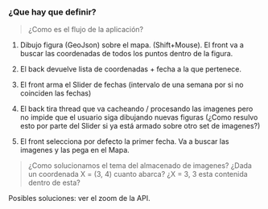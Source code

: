 ### ¿Que hay que definir?


> ¿Como es el flujo de la aplicación?

1. Dibujo figura (GeoJson) sobre el mapa. (Shift+Mouse). El front va a buscar las coordenadas de todos los puntos dentro de la figura.

  3. El back devuelve lista de coordenadas + fecha a la que pertenece.

4. El front arma el Slider de fechas (intervalo de una semana por si no coinciden las fechas)

  5. El back tira thread que va cacheando / procesando las imagenes pero no impide que el usuario siga dibujando nuevas figuras (¿Como resulvo esto por parte del Slider si ya está armado sobre otro set de imagenes?)

6. El front selecciona por defecto la primer fecha. Va a buscar las imagenes y las pega en el Mapa.

> ¿Como solucionamos el tema del almacenado de imagenes? ¿Dada un coordenada X = (3, 4) cuanto abarca? ¿X = 3, 3 esta contenida dentro de esta?

Posibles soluciones: ver el zoom de la API.
